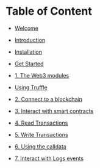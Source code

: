 <!-- docs/_sidebar.md -->

# Table of Content

* [Welcome](/)
* [Introduction](/pages/intro.md)
* [Installation](/pages/installation.md)
* [Get Started](/pages/get_started.md)
* [1. The Web3 modules](/pages/modules.md)

* [Using Truffle](/pages/truffle.md)
* [2. Connect to a blockchain](/pages/connect.md)
* [3. Interact with smart contracts](/pages/contract.md)
* [4. Read Transactions](/pages/read-tx.md)
* [5. Write Transactions](/pages/write-tx.md)
* [6. Using the calldata]()
* [7. Interact with Logs events]()